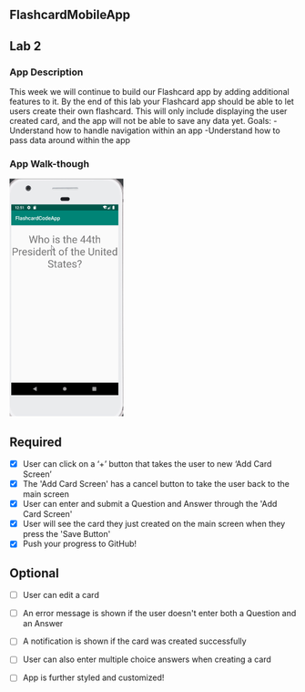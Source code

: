 ## FlashcardMobileApp

## Lab 2

### App Description
This week we will continue to build our Flashcard app by adding additional features to it. By the end of this lab your Flashcard app should be able to let users create their own flashcard. This will only include displaying the user created card, and the app will not be able to save any data yet. 
Goals:
    -Understand how to handle navigation within an app
    -Understand how to pass data around within the app

### App Walk-though
<img src=FlashcardAppPt1.gif width=200><br>

## Required
- [x] User can click on a ‘+’ button that takes the user to new ‘Add Card Screen’
- [x] The 'Add Card Screen' has a cancel button to take the user back to the main screen
- [x] User can enter and submit a Question and Answer through the 'Add Card Screen'
- [x] User will see the card they just created on the main screen when they press the 'Save Button'
- [x] Push your progress to GitHub!

## Optional
- [ ] User can edit a card
- [ ] An error message is shown if the user doesn't enter both a Question and an Answer
- [ ] A notification is shown if the card was created successfully
- [ ] User can also enter multiple choice answers when creating a card
- [ ] App is further styled and customized!


